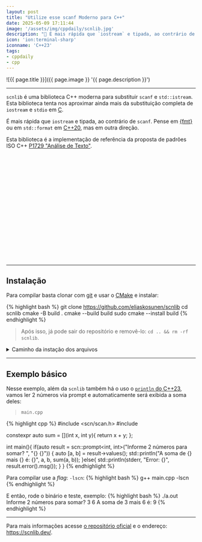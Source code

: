 ```yaml
---
layout: post
title: "Utilize esse scanf Moderno para C++"
date: 2025-05-09 17:11:44
image: '/assets/img/cppdaily/scnlib.jpg'
description: "🚀 É mais rápida que `iostream` e tipada, ao contrário de `scanf`."
icon: 'ion:terminal-sharp'
iconname: 'C++23'
tags:
- cppdaily
- cpp
---
```


![{{ page.title }}]({{ page.image }} '{{ page.description }}')

---

`scnlib` é uma biblioteca C++ moderna para substituir `scanf` e `std::istream`. Esta biblioteca tenta nos aproximar ainda mais da substituição completa de `iostream`
e `stdio` em [C](https://terminalroot.com.br/c).

É mais rápida que `iostream` e tipada, ao contrário de `scanf`. Pense em [{fmt}](https://terminalroot.com.br/2021/12/utilizando-a-fmtlib-para-saidas-formatadas-em-cpp.html) ou em `std::format` em [C++20](https://terminalroot.com.br/cpp), mas em outra direção.

Esta biblioteca é a implementação de referência da proposta de padrões ISO C++ [P1729 "Análise de Texto"](https://wg21.link/p1729).

<!-- SQUARE - GAMES ROOT -->
<script async src="//pagead2.googlesyndication.com/pagead/js/adsbygoogle.js"></script>
<ins class="adsbygoogle"
style="display:inline-block;width:336px;height:280px"
data-ad-client="ca-pub-2838251107855362"
data-ad-slot="5351066970"></ins>
<script>
(adsbygoogle = window.adsbygoogle || []).push({});
</script>

---

## Instalação
Para compilar basta clonar com [git](https://terminalroot.com.br/tags#git) e usar o [CMake](https://terminalroot.com.br/tags#cmake) e instalar:

{% highlight bash %}
git clone https://github.com/eliaskosunen/scnlib
cd scnlib
cmake -B build .
cmake --build build
sudo cmake --install build
{% endhighlight %}
> Após isso, já pode sair do repositório e removê-lo: `cd .. && rm -rf scnlib`.


<details>
 <summary>Caminho da instação dos arquivos</summary>

{% highlight bash %}
$ sudo cmake --install build/
[sudo]: 
-- Install configuration: "Release"
-- Installing: /usr/local/lib/libscn.a
-- Up-to-date: /usr/local/include
-- Installing: /usr/local/include/scn
-- Installing: /usr/local/include/scn/xchar.h
-- Installing: /usr/local/include/scn/regex.h
-- Installing: /usr/local/include/scn/chrono.h
-- Installing: /usr/local/include/scn/istream.h
-- Installing: /usr/local/include/scn/fwd.h
-- Installing: /usr/local/include/scn/ranges.h
-- Installing: /usr/local/include/scn/scan.h
-- Installing: /usr/local/lib/cmake/scn/scn-targets.cmake
-- Installing: /usr/local/lib/cmake/scn/scn-targets-release.cmake
-- Installing: /usr/local/lib/cmake/scn/scn-config.cmake
-- Installing: /usr/local/lib/cmake/scn/scn-config-version.cmake
{% endhighlight %}

</details>

---

## Exemplo básico
Nesse exemplo, além da `scnlib` também há o uso o [`println` do C++23](https://terminalroot.com.br/2025/04/como-instalar-o-gcc-14-e-usar-o-cpp23.html), vamos ler 2 números via prompt e automaticamente será exibida a soma deles:

> `main.cpp`

{% highlight cpp %}
#include <scn/scan.h>
#include <print> 

constexpr auto sum = [](int x, int y){
  return x + y;
};

int main(){
  if(auto result =
      scn::prompt<int, int>("Informe 2 números para somar? ", "{} {}")) {
    auto [a, b] = result->values();
    std::println("A soma de {} mais {} é: {}", a, b, sum(a, b));
  }else{
    std::println(stderr, "Error: {}", result.error().msg());
  }
}
{% endhighlight %}

Para compilar use a *flag*: `-lscn`:
{% highlight bash %}
g++ main.cpp -lscn
{% endhighlight %}

E então, rode o binário e teste, exemplo:
{% highlight bash %}
./a.out
Informe 2 números para somar? 3 6
A soma de 3 mais 6 é: 9
{% endhighlight %}

---

Para mais informações acesse [o repositório oficial](https://github.com/eliaskosunen/scnlib) e o endereço: <https://scnlib.dev/>.


